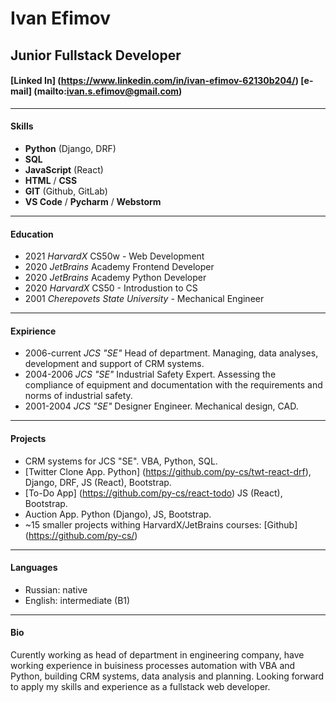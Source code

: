 # Ivan Efimov
## Junior Fullstack Developer
#### [Linked In] (https://www.linkedin.com/in/ivan-efimov-62130b204/) [e-mail] (mailto:ivan.s.efimov@gmail.com)
***
#### Skills
- **Python** (Django, DRF)
- **SQL**
- **JavaScript** (React)
- **HTML** / **CSS**
- **GIT** (Github, GitLab)
- **VS Code** / **Pycharm** / **Webstorm**
***
#### Education
- 2021 *HarvardX* CS50w - Web Development
- 2020 *JetBrains* Academy Frontend Developer
- 2020 *JetBrains* Academy Python Developer
- 2020 *HarvardX* CS50 - Introdustion to CS
- 2001 *Cherepovets State University* - Mechanical Engineer
***
#### Expirience
- 2006-current *JCS "SE"* Head of department. Managing, data analyses, development and support of CRM systems.
- 2004-2006 *JCS "SE"* Industrial Safety Expert. Assessing the compliance of equipment and documentation with the requirements and norms of industrial safety.
- 2001-2004 *JCS "SE"* Designer Engineer. Mechanical design, CAD.
***
#### Projects
- CRM systems for JCS "SE". VBA, Python, SQL.
- [Twitter Clone App. Python] (https://github.com/py-cs/twt-react-drf), Django, DRF, JS (React), Bootstrap.
- [To-Do App] (https://github.com/py-cs/react-todo) JS (React), Bootstrap.
- Auction App. Python (Django), JS, Bootstrap.
- ~15 smaller projects withing HarvardX/JetBrains courses: [Github] (https://github.com/py-cs/)
***
#### Languages
- Russian: native
- English: intermediate (B1)
***
#### Bio
Curently working as head of department in engineering company, have working experience in buisiness processes automation with VBA and Python, building CRM systems, data analysis and planning. Looking forward to apply my skills and experience as a fullstack web developer.